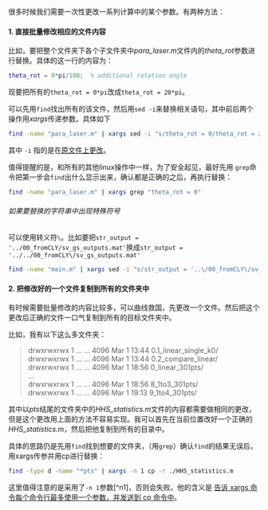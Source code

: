 很多时候我们需要一次性更改一系列计算中的某个参数。有两种方法：


#### 1. 直接批量修改相应的文件内容
比如，要把整个文件夹下各个子文件夹中*para_laser.m*文件内的*theta_rot*参数进行替换。具体的这一行的内容为：
``` matlab
theta_rot = 0*pi/180;  % additional rotation angle
```
现要把所有的`theta_rot = 0*pi`改成`theta_rot = 20*pi`。

可以先用`find`找出所有的该文件，然后用`sed -i`来替换相关语句，其中前后两个操作用*xargs*传递参数。具体如下
``` bash
find -name "para_laser.m" | xargs sed -i "s/theta_rot = 0/theta_rot = 20/g"
```
其中 `-i` 指的是在[原文件上更改](https://www.jianshu.com/p/89163e927a2c)。


值得提醒的是，和所有的其他linux操作中一样，为了安全起见，最好先用 `grep`命令把第一步会`find`出什么显示出来，确认都是正确的之后，再执行替换：

``` bash
find -name "para_laser.m" | xargs grep "theta_rot = 0"
```

###### 如果要替换的字符串中出现特殊符号
可以使用转义符`\`。比如要把`str_output = '../00_fromCLY/sv_gs_outputs.mat'`换成`str_output = '../../00_fromCLY\/sv_gs_outputs.mat'`
``` bash
find -name "main.m" | xargs sed -i "s/str_output = '..\/00_fromCLY\/sv_gs_outputs.mat'/str_output = '..\/..\/00_fromCLY\/sv_gs_outputs.mat'/g"
```

#### 2. 把修改好的一个文件复制到所有的文件夹中
有时候需要批量修改的内容比较多，可以曲线救国，先更改一个文件。然后把这个更改后正确的文件一口气复制到所有的目标文件夹中。

比如，我有以下这么多文件夹：
> drwxrwxrwx 1 ... ... 4096 Mar  1 13:44 0.1_linear_single_k0/  
> drwxrwxrwx 1 ... ... 4096 Mar  1 13:44 0.2_compare_linear/  
> drwxrwxrwx 1 ... ... 4096 Mar  1 18:56 0_linear_301pts/  
> ...  
> drwxrwxrwx 1 ... ... 4096 Mar  1 18:56 8_1to3_301pts/  
> drwxrwxrwx 1 ... ... 4096 Mar  1 19:13 9_1to4_301pts/

其中以*pts*结尾的文件夹中的*HHS_statistics.m*文件的内容都需要做相同的更改，但是这个更改用上面的方法不容易实现。我可以首先在当前位置改好一个正确的*HHS_statistics.m*，然后把他复制到所有的目录中。

具体的思路仍是先用`find`找到想要的文件夹，（用`grep`）确认`find`的结果无误后，用xargs传参并用cp进行替换：
``` bash
find -type d -name "*pts" | xargs -n 1 cp -r ./HHS_statistics.m
```
这里值得注意的是采用了`-n 1`参数[^n1]，否则会失败。他的含义是 [告诉 xargs 命令每个命令行最多使用一个参数，并发送到 cp 命令中](https://blog.csdn.net/yangshangwei/article/details/54424526)。

